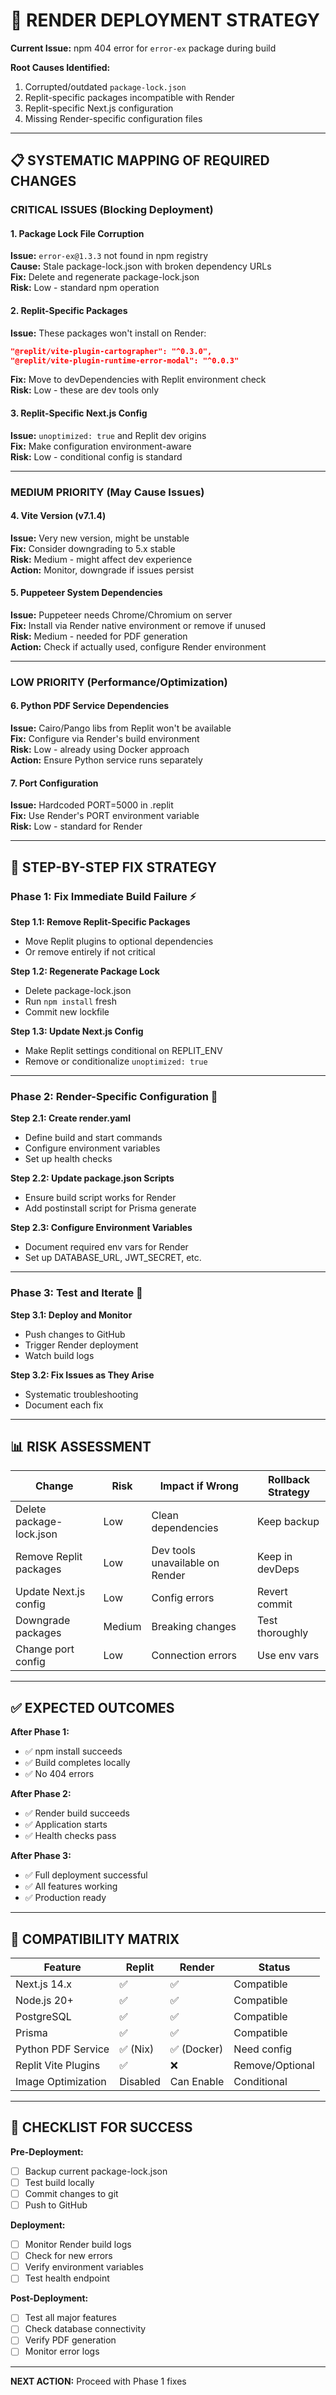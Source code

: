 # 🚀 RENDER DEPLOYMENT STRATEGY

**Current Issue:** npm 404 error for `error-ex` package during build

**Root Causes Identified:**
1. Corrupted/outdated `package-lock.json`
2. Replit-specific packages incompatible with Render
3. Replit-specific Next.js configuration
4. Missing Render-specific configuration files

---

## 📋 SYSTEMATIC MAPPING OF REQUIRED CHANGES

### **CRITICAL ISSUES (Blocking Deployment)**

#### **1. Package Lock File Corruption**
**Issue:** `error-ex@1.3.3` not found in npm registry  
**Cause:** Stale package-lock.json with broken dependency URLs  
**Fix:** Delete and regenerate package-lock.json  
**Risk:** Low - standard npm operation  

#### **2. Replit-Specific Packages**
**Issue:** These packages won't install on Render:
```json
"@replit/vite-plugin-cartographer": "^0.3.0",
"@replit/vite-plugin-runtime-error-modal": "^0.0.3"
```
**Fix:** Move to devDependencies with Replit environment check  
**Risk:** Low - these are dev tools only  

#### **3. Replit-Specific Next.js Config**
**Issue:** `unoptimized: true` and Replit dev origins  
**Fix:** Make configuration environment-aware  
**Risk:** Low - conditional config is standard  

---

### **MEDIUM PRIORITY (May Cause Issues)**

#### **4. Vite Version (v7.1.4)**
**Issue:** Very new version, might be unstable  
**Fix:** Consider downgrading to 5.x stable  
**Risk:** Medium - might affect dev experience  
**Action:** Monitor, downgrade if issues persist  

#### **5. Puppeteer System Dependencies**
**Issue:** Puppeteer needs Chrome/Chromium on server  
**Fix:** Install via Render native environment or remove if unused  
**Risk:** Medium - needed for PDF generation  
**Action:** Check if actually used, configure Render environment  

---

### **LOW PRIORITY (Performance/Optimization)**

#### **6. Python PDF Service Dependencies**
**Issue:** Cairo/Pango libs from Replit won't be available  
**Fix:** Configure via Render's build environment  
**Risk:** Low - already using Docker approach  
**Action:** Ensure Python service runs separately  

#### **7. Port Configuration**
**Issue:** Hardcoded PORT=5000 in .replit  
**Fix:** Use Render's PORT environment variable  
**Risk:** Low - standard for Render  

---

## 🔧 STEP-BY-STEP FIX STRATEGY

### **Phase 1: Fix Immediate Build Failure** ⚡

**Step 1.1: Remove Replit-Specific Packages**
- Move Replit plugins to optional dependencies
- Or remove entirely if not critical

**Step 1.2: Regenerate Package Lock**
- Delete package-lock.json
- Run `npm install` fresh
- Commit new lockfile

**Step 1.3: Update Next.js Config**
- Make Replit settings conditional on REPLIT_ENV
- Remove or conditionalize `unoptimized: true`

---

### **Phase 2: Render-Specific Configuration** 🎯

**Step 2.1: Create render.yaml**
- Define build and start commands
- Configure environment variables
- Set up health checks

**Step 2.2: Update package.json Scripts**
- Ensure build script works for Render
- Add postinstall script for Prisma generate

**Step 2.3: Configure Environment Variables**
- Document required env vars for Render
- Set up DATABASE_URL, JWT_SECRET, etc.

---

### **Phase 3: Test and Iterate** 🧪

**Step 3.1: Deploy and Monitor**
- Push changes to GitHub
- Trigger Render deployment
- Watch build logs

**Step 3.2: Fix Issues as They Arise**
- Systematic troubleshooting
- Document each fix

---

## 📊 RISK ASSESSMENT

| Change | Risk | Impact if Wrong | Rollback Strategy |
|--------|------|-----------------|-------------------|
| Delete package-lock.json | Low | Clean dependencies | Keep backup |
| Remove Replit packages | Low | Dev tools unavailable on Render | Keep in devDeps |
| Update Next.js config | Low | Config errors | Revert commit |
| Downgrade packages | Medium | Breaking changes | Test thoroughly |
| Change port config | Low | Connection errors | Use env vars |

---

## ✅ EXPECTED OUTCOMES

**After Phase 1:**
- ✅ npm install succeeds
- ✅ Build completes locally
- ✅ No 404 errors

**After Phase 2:**
- ✅ Render build succeeds
- ✅ Application starts
- ✅ Health checks pass

**After Phase 3:**
- ✅ Full deployment successful
- ✅ All features working
- ✅ Production ready

---

## 🚨 COMPATIBILITY MATRIX

| Feature | Replit | Render | Status |
|---------|--------|--------|--------|
| Next.js 14.x | ✅ | ✅ | Compatible |
| Node.js 20+ | ✅ | ✅ | Compatible |
| PostgreSQL | ✅ | ✅ | Compatible |
| Prisma | ✅ | ✅ | Compatible |
| Python PDF Service | ✅ (Nix) | ✅ (Docker) | Need config |
| Replit Vite Plugins | ✅ | ❌ | Remove/Optional |
| Image Optimization | Disabled | Can Enable | Conditional |

---

## 📝 CHECKLIST FOR SUCCESS

**Pre-Deployment:**
- [ ] Backup current package-lock.json
- [ ] Test build locally
- [ ] Commit changes to git
- [ ] Push to GitHub

**Deployment:**
- [ ] Monitor Render build logs
- [ ] Check for new errors
- [ ] Verify environment variables
- [ ] Test health endpoint

**Post-Deployment:**
- [ ] Test all major features
- [ ] Check database connectivity
- [ ] Verify PDF generation
- [ ] Monitor error logs

---

**NEXT ACTION:** Proceed with Phase 1 fixes

